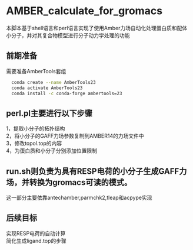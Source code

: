 # AMBER_calculate_for_gromacs

本脚本基于shell语言和perl语言实现了使用Amber力场自动化处理蛋白质和配体小分子，并对其复合物模型进行分子动力学处理的功能

前期准备
-------

需要准备AmberTools套组<br>
```bash
  conda create --name AmberTools23
  conda activate AmberTools23
  conda install -c conda-forge ambertools=23
 ``` 
perl.pl主要进行以下步骤
-------

1，提取小分子的拓扑结构<br>
2，将小分子的GAFF力场参数复制到AMBER14的力场文件中<br>
3，修改topol.top的内容<br>
4，为蛋白质和小分子分别添加位置限制<br>

run.sh则负责为具有RESP电荷的小分子生成GAFF力场，并转换为gromacs可读的模式。
------

这一部分主要依靠antechamber,parmchk2,tleap和acpype实现


后续目标
-------
实现RESP电荷的自动计算<br>
简化生成ligand.top的步骤
